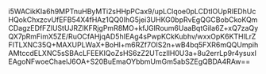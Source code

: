 i5WACikKIa6h9MPTnuHByMTi2sHHpPCax9/upLClqoe0pLCDtIOUpRIEDhUcHQokChxzcvUfEFB54X4fHAz1QQ0IhG5jei3UHKG0bpRvEgQGCBobCkoKQmCDagzEDfFZlUStUJRZlKFRjgPmR8MO+kfJGIRoum6UaaBqtGiIa6Z+xQ7zaQyQX7pRmFimX5ZE/RuOCfAHjqAD5hIEAg4sPwpKCkKubhv/wxxOpK6KTHlLrZFITLXNC35Q+MAXUPLWaX+BoHl+m6RZf7OlS2n+wB4bq5FXR6mQQUmpihAMtccdELXNC5sSBAcLFEEKIQoZsHS6zZ2UTczIlH0U3a+8u2errLp9r4ysuxIEAgoNFwoeChaelJ6OA+S20BuEmaOYbbmUmGm5abSZEgQBDA4RAw==
